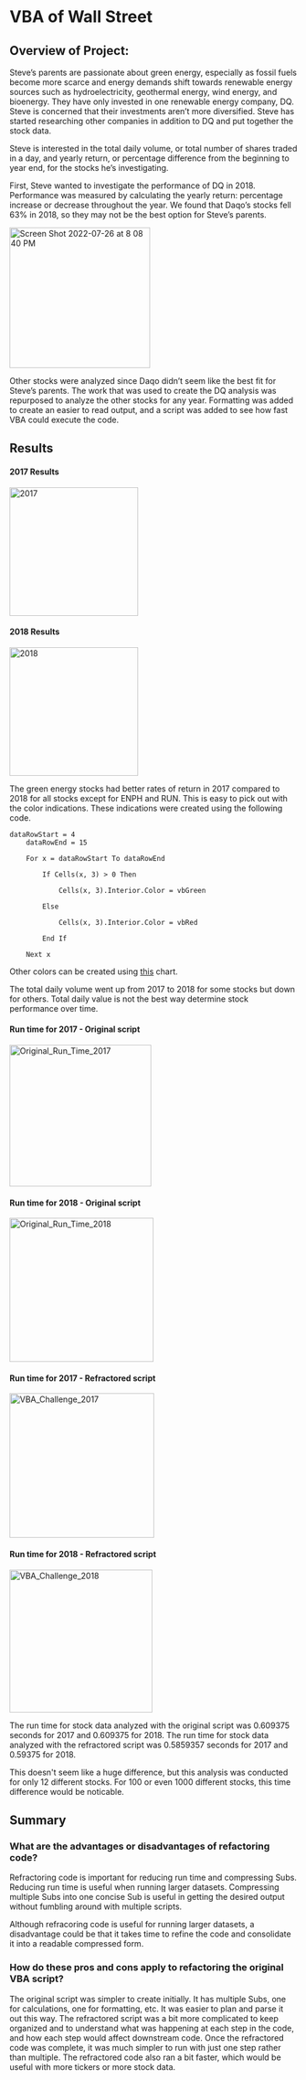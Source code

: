 # VBA of Wall Street

## Overview of Project:
Steve’s parents are passionate about green energy, especially as fossil fuels become more scarce and energy demands shift towards renewable energy sources such as hydroelectricity, geothermal energy, wind energy, and bioenergy. They have only invested in one renewable energy company, DQ. Steve is concerned that their investments aren’t more diversified. Steve has started researching other companies in addition to DQ and put together the stock data.

Steve is interested in the total daily volume, or total number of shares traded in a day, and yearly return, or percentage difference from the beginning to year end, for the stocks he’s investigating.

First, Steve wanted to investigate the performance of DQ in 2018. Performance was measured by calculating the yearly return: percentage increase or decrease throughout the year. We found that Daqo’s stocks fell 63% in 2018, so they may not be the best option for Steve’s parents.

<img width="246" alt="Screen Shot 2022-07-26 at 8 08 40 PM" src="https://user-images.githubusercontent.com/106785377/181145387-7ec55b65-7314-4512-9e56-f0f3d8debfd6.png">

Other stocks were analyzed since Daqo didn’t seem like the best fit for Steve’s parents. The work that was used to create the DQ analysis was repurposed to analyze the other stocks for any year. Formatting was added to create an easier to read output, and a script was added to see how fast VBA could execute the code.



## Results

#### 2017 Results
<img width="225" alt="2017" src="https://user-images.githubusercontent.com/106785377/181146528-f98cf48d-9950-4dfd-920f-aaac6fc06b15.png">

#### 2018 Results
<img width="225" alt="2018" src="https://user-images.githubusercontent.com/106785377/181146540-eeeebc44-f9b8-454c-bf6c-2e14c86ea1b2.png">

The green energy stocks had better rates of return in 2017 compared to 2018 for all stocks except for ENPH and RUN. This is easy to pick out with the color indications. These indications were created using the following code.

```
dataRowStart = 4
    dataRowEnd = 15

    For x = dataRowStart To dataRowEnd
        
        If Cells(x, 3) > 0 Then
            
            Cells(x, 3).Interior.Color = vbGreen
            
        Else
        
            Cells(x, 3).Interior.Color = vbRed
            
        End If
        
    Next x
```

Other colors can be created using [this](https://analysistabs.com/excel-vba/colorindex/) chart.

The total daily volume went up from 2017 to 2018 for some stocks but down for others. Total daily value is not the best way determine stock performance over time.

#### Run time for 2017 - Original script
<img width="248" alt="Original_Run_Time_2017" src="https://user-images.githubusercontent.com/106785377/181150346-dbbf96c2-1c3d-4d6a-bb41-8c7bbe002879.png">

#### Run time for 2018 - Original script
<img width="252" alt="Original_Run_Time_2018" src="https://user-images.githubusercontent.com/106785377/181150348-ae4bb7a0-11b9-44d7-b680-002a2f1ae602.png">

#### Run time for 2017 - Refractored script
<img width="253" alt="VBA_Challenge_2017" src="https://user-images.githubusercontent.com/106785377/181149460-c9ffa17c-150a-4d1b-952c-4cc66890eff1.png">

#### Run time for 2018 - Refractored script
<img width="250" alt="VBA_Challenge_2018" src="https://user-images.githubusercontent.com/106785377/181149472-325260e1-4ccb-4a56-a9c2-10adc3f82137.png">

The run time for stock data analyzed with the original script was 0.609375 seconds for 2017 and 0.609375 for 2018.
The run time for stock data analyzed with the refractored script was 0.5859357 seconds for 2017 and 0.59375 for 2018.

This doesn't seem like a huge difference, but this analysis was conducted for only 12 different stocks. For 100 or even 1000 different stocks, this time difference would be noticable.



## Summary


### What are the advantages or disadvantages of refactoring code?
Refractoring code is important for reducing run time and compressing Subs. Reducing run time is useful when running larger datasets. Compressing multiple Subs into one concise Sub is useful in getting the desired output without fumbling around with multiple scripts.

Although refracoring code is useful for running larger datasets, a disadvantage could be that it takes time to refine the code and consolidate it into a readable compressed form. 

### How do these pros and cons apply to refactoring the original VBA script?
The original script was simpler to create initially. It has multiple Subs, one for calculations, one for formatting, etc. It was easier to plan and parse it out this way. The refractored script was a bit more complicated to keep organized and to understand what was happening at each step in the code, and how each step would affect downstream code. Once the refractored code was complete, it was much simpler to run with just one step rather than multiple. The refractored code also ran a bit faster, which would be useful with more tickers or more stock data.
